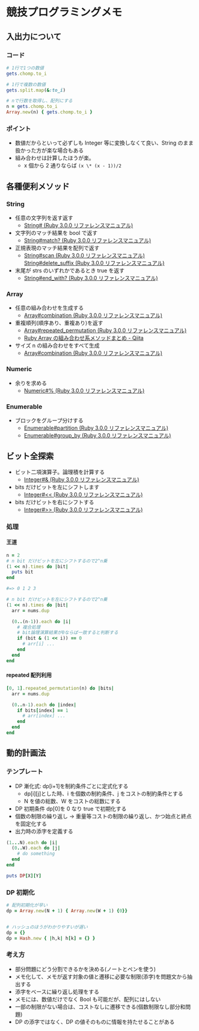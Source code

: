 # 競技プログラミングメモ

## 入出力について

### コード

```rb
# 1行で1つの数値
gets.chomp.to_i

# 1行で複数の数値
gets.split.map(&:to_i)

# nで行数を取得し、配列にする
n = gets.chomp.to_i
Array.new(n) { gets.chomp.to_i }
```

### ポイント

- 数値だからといって必ずしも Integer 等に変換しなくて良い、String のまま扱かった方が楽な場合もある
- 組み合わせは計算したほうが楽。
  - x 個から 2 通りならば `(x \* (x - 1))/2`

## 各種便利メソッド

### String

- 任意の文字列を返す返す
  - [String# (Ruby 3.0.0 リファレンスマニュアル)](https://docs.ruby-lang.org/ja/latest/method/String/i/=5b=5d.html)
- 文字列のマッチ結果を bool で返す
  - [String#match? (Ruby 3.0.0 リファレンスマニュアル)](https://docs.ruby-lang.org/ja/latest/method/String/i/match=3f.html)
- 正規表現のマッチ結果を配列で返す
  - [String#scan (Ruby 3.0.0 リファレンスマニュアル)](https://docs.ruby-lang.org/ja/latest/method/String/i/scan.html)
    [String#delete_suffix (Ruby 3.0.0 リファレンスマニュアル)](https://docs.ruby-lang.org/ja/latest/method/String/i/delete_suffix.html)
- 末尾が strs のいずれかであるとき true を返す
  - [String#end_with? (Ruby 3.0.0 リファレンスマニュアル)](https://docs.ruby-lang.org/ja/latest/method/String/i/end_with=3f.html)

### Array

- 任意の組み合わせを生成する
  - [Array#combination (Ruby 3.0.0 リファレンスマニュアル)](https://docs.ruby-lang.org/ja/latest/method/Array/i/combination.html)
- 重複順列(順序あり、重複あり)を返す
  - [Array#repeated_permutation (Ruby 3.0.0 リファレンスマニュアル)](https://docs.ruby-lang.org/ja/latest/method/Array/i/repeated_permutation.html)
  - [Ruby Array の組み合わせ系メソッドまとめ - Qiita](https://qiita.com/shshimamo/items/5a458ecc88e7c24d5112)
- サイズ n の組み合わせをすべて生成
  - [Array#combination (Ruby 3.0.0 リファレンスマニュアル)](https://docs.ruby-lang.org/ja/latest/method/Array/i/combination.html)

### Numeric

- 余りを求める
  - [Numeric#% (Ruby 3.0.0 リファレンスマニュアル)](https://docs.ruby-lang.org/ja/latest/method/Numeric/i/=25.html)

### Enumerable

- ブロックをグループ分けする
  - [Enumerable#partition (Ruby 3.0.0 リファレンスマニュアル)](https://docs.ruby-lang.org/ja/latest/method/Enumerable/i/partition.html)
  - [Enumerable#group_by (Ruby 3.0.0 リファレンスマニュアル)](https://docs.ruby-lang.org/ja/latest/method/Enumerable/i/group_by.html)

## ビット全探索

- ビット二項演算子。論理積を計算する
  - [Integer#& (Ruby 3.0.0 リファレンスマニュアル)](https://docs.ruby-lang.org/ja/latest/method/Integer/i/=26.html)
- bits だけビットを左にシフトします
  - [Integer#<< (Ruby 3.0.0 リファレンスマニュアル)](https://docs.ruby-lang.org/ja/latest/method/Integer/i/=3c=3c.html)
- bits だけビットを右にシフトする
  - [Integer#>> (Ruby 3.0.0 リファレンスマニュアル)](https://docs.ruby-lang.org/ja/latest/method/Integer/i/=3e=3e.html)

### 処理

#### 王道

```rb
n = 2
# n bit だけビットを左にシフトするので2^n乗
(1 << n).times do |bit|
  puts bit
end

#=> 0 1 2 3
```

```rb
# n bit だけビットを左にシフトするので2^n乗
(1 << n).times do |bit|
  arr = nums.dup

  (0..(n-1)).each do |i|
    # 複合処理
    # bit論理演算結果が0ならば一致すると判断する
    if (bit & (1 << i)) == 0
      # arr[i] ...
    end
  end
end
```

#### repeated 配列利用

```rb
[0, 1].repeated_permutation(n) do |bits|
  arr = nums.dup

  (0..n-1).each do |index|
    if bits[index] == 1
      # arr[index] ...
    end
  end
end
```

## 動的計画法

### テンプレート

- DP 漸化式: dp[i+1]を制約条件ごとに定式化する
  - dp[i][j]とした時、i を個数の制約条件、j をコストの制約条件とする
  - N を値の総数、W をコストの総数にする
- DP 初期条件 dp[0]を 0 なり true で初期化する
- 個数の制限の繰り返し -> 重量等コストの制限の繰り返し、かつ始点と終点を固定化する
- 出力時の添字を定義する

```rb
(1...N).each do |i|
  (0..W).each do |j|
    # do something
  end
end

puts DP[X][Y]
```

### DP 初期化

```rb
# 配列初期化が早い
dp = Array.new(N + 1) { Array.new(W + 1) {0}}


# ハッシュのほうがわかりやすいが遅い
dp = {}
dp = Hash.new { |h,k| h[k] = {} }
```

### 考え方

- 部分問題にどう分割できるかを決める(ノートとペンを使う)
- メモ化して、メモが返す対象の値と遷移に必要な制限(添字)を問題文から抽出する
- 添字をベースに繰り返し処理をする
- メモには、数値だけでなく Bool も可能だが、配列にはしない
- 一部の制限がない場合は、コストなしに遷移できる(個数制限なし部分和問題)
- DP の添字ではなく、DP の値そのものに情報を持たせることがある
